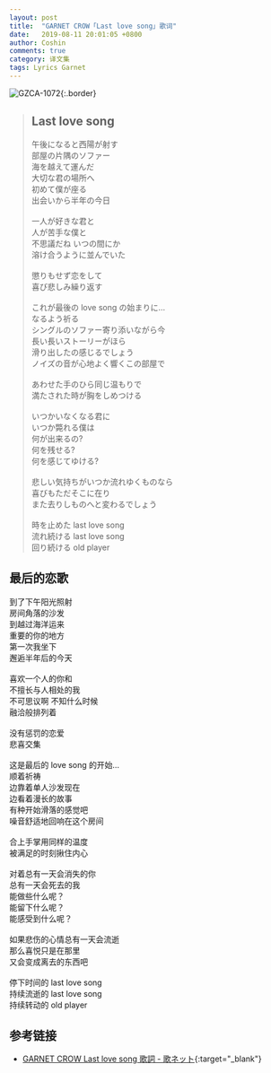 ```yaml
---
layout: post
title:  "GARNET CROW「Last love song」歌词"
date:   2019-08-11 20:01:05 +0800
author: Coshin
comments: true
category: 译文集
tags: Lyrics Garnet
---
```

![GZCA-1072](https://ganekuro.github.io/images/discography/single/GZCA-1072.jpg){:.border}

<blockquote class="original">
  <h2>Last love song</h2>
  <p>
    午後になると西陽が射す<br>
    部屋の片隅のソファー<br>
    海を越えて運んだ<br>
    大切な君の場所へ<br>
    初めて僕が座る<br>
    出会いから半年の今日<br>
    <br>
    一人が好きな君と<br>
    人が苦手な僕と<br>
    不思議だね いつの間にか<br>
    溶け合うように並んでいた<br>
    <br>
    懲りもせず恋をして<br>
    喜び悲しみ繰り返す<br>
    <br>
    これが最後の love song の始まりに…<br>
    なるよう祈る<br>
    シングルのソファー寄り添いながら今<br>
    長い長いストーリーがほら<br>
    滑り出したの感じるでしょう<br>
    ノイズの音が心地よく響くこの部屋で<br>
    <br>
    あわせた手のひら同じ温もりで<br>
    満たされた時が胸をしめつける<br>
    <br>
    いつかいなくなる君に<br>
    いつか斃れる僕は<br>
    何が出来るの?<br>
    何を残せる?<br>
    何を感じてゆける?<br>
    <br>
    悲しい気持ちがいつか流れゆくものなら<br>
    喜びもただそこに在り<br>
    また去りしものへと変わるでしょう<br>
    <br>
    時を止めた last love song<br>
    流れ続ける last love song<br>
    回り続ける old player
  </p>
</blockquote>

<div class="translation">
  <h2>最后的恋歌</h2>
  <p>
    到了下午阳光照射<br>
    房间角落的沙发<br>
    到越过海洋运来<br>
    重要的你的地方<br>
    第一次我坐下<br>
    邂逅半年后的今天<br>
    <br>
    喜欢一个人的你和<br>
    不擅长与人相处的我<br>
    不可思议啊 不知什么时候<br>
    融洽般排列着<br>
    <br>
    没有惩罚的恋爱<br>
    悲喜交集<br>
    <br>
    这是最后的 love song 的开始…<br>
    顺着祈祷<br>
    边靠着单人沙发现在<br>
    边看着漫长的故事<br>
    有种开始滑落的感觉吧<br>
    噪音舒适地回响在这个房间<br>
    <br>
    合上手掌用同样的温度<br>
    被满足的时刻揪住内心<br>
    <br>
    对着总有一天会消失的你<br>
    总有一天会死去的我<br>
    能做些什么呢？<br>
    能留下什么呢？<br>
    能感受到什么呢？<br>
    <br>
    如果悲伤的心情总有一天会流逝<br>
    那么喜悦只是在那里<br>
    又会变成离去的东西吧<br>
    <br>
    停下时间的 last love song<br>
    持续流逝的 last love song<br>
    持续转动的 old player
  </p>
</div>

## 参考链接

* [GARNET CROW Last love song 歌詞 - 歌ネット](https://www.uta-net.com/song/20145/){:target="_blank"}
